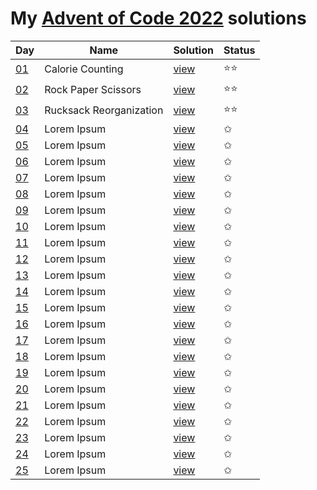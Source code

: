 # My [Advent of Code 2022](https://adventofcode.com/2022) solutions

| Day                                        | Name                    | Solution                       | Status |
|--------------------------------------------|-------------------------|--------------------------------|--------|
| [01](https://adventofcode.com/2022/day/1)  | Calorie Counting        | [view](/2022/Day%201/main.rb)  | ⭐⭐     |
| [02](https://adventofcode.com/2022/day/2)  | Rock Paper Scissors     | [view](/2022/Day%202/main.rb)  | ⭐⭐     |                                                                                 
| [03](https://adventofcode.com/2022/day/3)  | Rucksack Reorganization | [view](/2022/Day%203/main.rb)  | ⭐⭐     |                                                                                 
| [04](https://adventofcode.com/2022/day/4)  | Lorem Ipsum             | [view](/2022/Day%204/main.rb)  | ✩      |                                                                                 
| [05](https://adventofcode.com/2022/day/5)  | Lorem Ipsum             | [view](/2022/Day%205/main.rb)  | ✩      |                                                                                 
| [06](https://adventofcode.com/2022/day/6)  | Lorem Ipsum             | [view](/2022/Day%206/main.rb)  | ✩      |                                                                                 
| [07](https://adventofcode.com/2022/day/7)  | Lorem Ipsum             | [view](/2022/Day%207/main.rb)  | ✩      |                                                                                 
| [08](https://adventofcode.com/2022/day/8)  | Lorem Ipsum             | [view](/2022/Day%208/main.rb)  | ✩      |                                                                                 
| [09](https://adventofcode.com/2022/day/9)  | Lorem Ipsum             | [view](/2022/Day%209/main.rb)  | ✩      |                                                                                 
| [10](https://adventofcode.com/2022/day/10) | Lorem Ipsum             | [view](/2022/Day%2010/main.rb) | ✩      |                                                                                
| [11](https://adventofcode.com/2022/day/11) | Lorem Ipsum             | [view](/2022/Day%2011/main.rb) | ✩      |                                                                                
| [12](https://adventofcode.com/2022/day/12) | Lorem Ipsum             | [view](/2022/Day%2012/main.rb) | ✩      |                                                                                
| [13](https://adventofcode.com/2022/day/13) | Lorem Ipsum             | [view](/2022/Day%2013/main.rb) | ✩      |                                                                                
| [14](https://adventofcode.com/2022/day/14) | Lorem Ipsum             | [view](/2022/Day%2014/main.rb) | ✩      |                                                                                
| [15](https://adventofcode.com/2022/day/15) | Lorem Ipsum             | [view](/2022/Day%2015/main.rb) | ✩      |
| [16](https://adventofcode.com/2022/day/16) | Lorem Ipsum             | [view](/2022/Day%2016/main.rb) | ✩      |
| [17](https://adventofcode.com/2022/day/17) | Lorem Ipsum             | [view](/2022/Day%2017/main.rb) | ✩      |
| [18](https://adventofcode.com/2022/day/18) | Lorem Ipsum             | [view](/2022/Day%2018/main.rb) | ✩      |
| [19](https://adventofcode.com/2022/day/19) | Lorem Ipsum             | [view](/2022/Day%2019/main.rb) | ✩      |
| [20](https://adventofcode.com/2022/day/20) | Lorem Ipsum             | [view](/2022/Day%2020/main.rb) | ✩      |
| [21](https://adventofcode.com/2022/day/21) | Lorem Ipsum             | [view](/2022/Day%2021/main.rb) | ✩      |
| [22](https://adventofcode.com/2022/day/22) | Lorem Ipsum             | [view](/2022/Day%2022/main.rb) | ✩      |
| [23](https://adventofcode.com/2022/day/23) | Lorem Ipsum             | [view](/2022/Day%2023/main.rb) | ✩      |
| [24](https://adventofcode.com/2022/day/24) | Lorem Ipsum             | [view](/2022/Day%2024/main.rb) | ✩      |
| [25](https://adventofcode.com/2022/day/25) | Lorem Ipsum             | [view](/2022/Day%2025/main.rb) | ✩      |